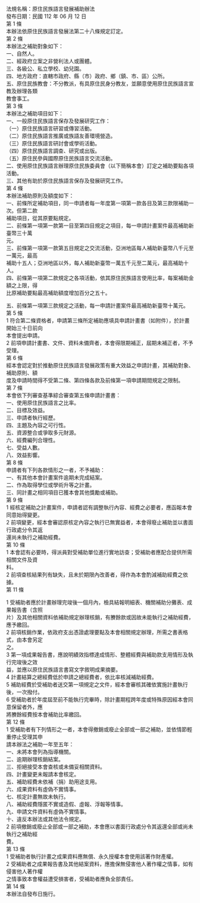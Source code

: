 法規名稱：原住民族語言發展補助辦法  
發布日期：民國 112 年 06 月 12 日  
第 1 條  
本辦法依原住民族語言發展法第二十八條規定訂定。  
第 2 條  
本辦法之補助對象如下：  
一、自然人。  
二、經政府立案之非營利法人或團體。  
三、各級公、私立學校、幼兒園。  
四、地方政府：直轄市政府、縣（市）政府、鄉（鎮、市、區）公所。  
五、原住民族教會：不分教派，有具原住民身分教友，並願意使用原住民族語言宣教及辦理各類  
教會事工。  
第 3 條  
本辦法之補助項目如下：  
一、一般原住民族語言保存及發展研究工作：  
（一）原住民族語言研習或傳習活動。  
（二）原住民族語言推廣或族語友善環境營造。  
（三）原住民族語言研討會或學術活動。  
（四）原住民族語言調查、研究或出版。  
（五）原住民參與國際原住民族語言交流活動。  
二、使用原住民族語言辦理原住民族委員會（以下簡稱本會）訂定之補助要點各項活動。  
三、其他有助於原住民族語言保存及發展研究工作。  
第 4 條  
本辦法補助原則及額度如下：  
一、前條所定補助項目，同一申請者每一年度第一項第一款各目及第三款限補助一次。但第二款  
補助項目，從其原要點規定。  
二、前條第一項第一款第一目至第四目規定之項目，每一申請計畫案件最高補助新臺幣三十萬  
元。  
三、前條第一項第一款第五目規定之交流活動，亞洲地區每人補助新臺幣八千元至一萬元，最高  
補助十五人；亞洲地區以外，每人補助新臺幣一萬五千元至二萬元，最高補助十人。  
四、前條第一項第二款規定之各項活動，依其原住民族語言使用比率，每案補助金額之上限，得  
比原補助要點最高補助額度增加百分之五十。  


五、前條第一項第三款規定之活動，每一申請計畫案件最高補助新臺幣十萬元。  
第 5 條  
1 符合第二條資格者，申請第三條所定補助應填具申請計畫書（如附件），於計畫開始三十日前向  
本會提出申請。  
2 前項申請計畫書、文件、資料未備齊者，本會得限期補正，屆期未補正者，不予受理。  
第 6 條  
經本會認定對於推動原住民族語言發展政策有重大效益之申請計畫，其補助對象、補助原則、額  
度及申請時間得不受第二條、第四條各款及前條第一項申請期間規定之限制。  
第 7 條  
本會依下列審查基準綜合審查第五條申請計畫書：  
一、使用原住民族語言之比率。  
二、目標及效益。  
三、申請者執行經歷。  
四、主題及內容之可行性。  
五、資源整合或爭取多元財源。  
六、經費編列合理性。  
七、受益人數。  
八、效益影響。  
第 8 條  
申請者有下列各款情形之一者，不予補助：  
一、有其他本會計畫案件逾期未完成結案。  
二、作為取得學位或學術升等之計畫。  
三、同計畫之相同項目已獲本會其他獎勵或補助。  
第 9 條  
1 經核定補助之計畫案件，申請者認有調整執行內容、經費之必要者，應函報本會同意始得變更。  
2 前項變更，經本會審認原核定內容之執行已無實益者，本會得廢止補助並以書面行政處分令其返  
還尚未執行之補助經費。  
第 10 條  
1 本會認有必要時，得派員對受補助單位進行實地訪查；受補助者應配合提供所需相關文件及資  
料。  
2 前項查核結果列有缺失，且未於期限內改善者，得作為本會酌減補助經費之依據。  
第 11 條  


1 受補助者應於計畫辦理完竣後一個月內，檢具結報明細表、機關補助分攤表、成果報告書（含照  
片）及其他相關資料依補助規定辦理核銷，有賸餘款或因故未能執行之補助經費，應予繳回。  
2 前項核銷作業，依政府支出憑證處理要點及本會相關規定辦理，所需之書表格式，由本會另定  
之。  
3 第一項成果報告書，應說明績效指標達成情形、整體經費與補助款支用情形及執行完竣後之效  
益，並應以原住民族語言書寫文字敘明成果摘要。  
4 計畫結算之總經費低於申請之總經費者，依比率核減補助經費。  
5 補助經費於受補助者送交第一項規定之文件，經本會審核其確依實施計畫執行後，一次撥付。  
6 受補助者於年度屆至前不能執行完畢時，除計畫期程跨年度或特殊原因經本會同意保留者外，應  
將賸餘經費按本會補助比率繳回。  
第 12 條  
1 受補助者有下列情形之一者，本會得撤銷或廢止全部或一部之補助，並依情節輕重停止受理其申  
請本辦法之補助一年至五年：  
一、未將本會列為指導機關。  
二、逾期辦理核銷結案。  
三、拒絕接受本會查核或未備妥相關資料。  
四、計畫變更未報請本會核定。  
五、補助經費未依補（捐）助用途支用。  
六、成果資料有虛偽不實情事。  
七、核定計畫無故未執行。  
八、補助經費隱匿不實或造假、虛報、浮報等情事。  
九、申請文件資料有虛偽不實情事。  
十、違反本辦法或其他法令規定。  
2 前項撤銷或廢止全部或一部之補助，本會應以書面行政處分令其返還全部或尚未執行之補助經  
費。  
第 13 條  
1 受補助者執行計畫之成果資料應無償、永久授權本會使用該著作財產權。  
2 受補助者之成果報告書及其他結案資料，應擔保無侵害他人著作權之情事，如有侵害他人著作權  
之情事致本會權益遭受損害者，受補助者應負全部責任。  
第 14 條  
本辦法自發布日施行。  


